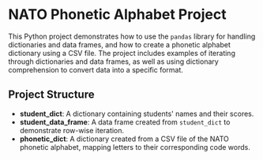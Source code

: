 # NATO Phonetic Alphabet Project

This Python project demonstrates how to use the `pandas` library for handling dictionaries and data frames, and how to create a phonetic alphabet dictionary using a CSV file. The project includes examples of iterating through dictionaries and data frames, as well as using dictionary comprehension to convert data into a specific format.

## Project Structure

- **student_dict**: A dictionary containing students' names and their scores.
- **student_data_frame**: A data frame created from `student_dict` to demonstrate row-wise iteration.
- **phonetic_dict**: A dictionary created from a CSV file of the NATO phonetic alphabet, mapping letters to their corresponding code words.
